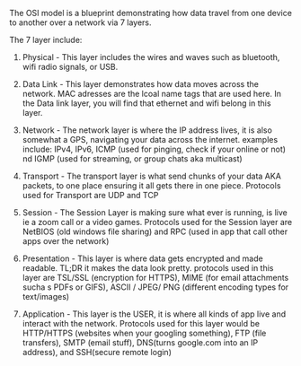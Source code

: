 The OSI model is a blueprint demonstrating how data travel from one device to another over a network via 7 layers. 

The 7 layer include:

1) Physical - This layer includes the wires and waves  such as bluetooth, wifi radio signals, or USB.

2) Data Link - This layer demonstrates how data moves across the network. MAC adresses are the lcoal name tags that are used here. In the Data link layer, you will find that ethernet and wifi belong in this layer.

3) Network - The network layer is where the IP address lives, it is also somewhat a GPS, navigating your data across the internet. examples include:
IPv4, IPv6, ICMP (used for pinging, check if your online or not) nd IGMP (used for streaming, or group chats aka multicast)

4) Transport - The transport layer is what send chunks of your data AKA packets, to one place ensuring it all gets there in one piece. Protocols used for Transport are UDP and TCP

5) Session - The Session Layer is making sure what ever is running, is live ie a zoom call or a video games. Protocols used for the Session layer are NetBIOS (old windows file sharing) and RPC (used in app that call other apps over the network)

6) Presentation - This layer is where data gets encrypted and made readable. TL;DR it makes the data look pretty. protocols used in this layer are TSL/SSL (encryption for HTTPS), MIME (for email attachments sucha s PDFs or GIFS), ASCII / JPEG/ PNG (different encoding types for text/images)

7) Application - This layer is the USER, it is where all kinds of app live and interact with the network. Protocols used for this layer would be HTTP/HTTPS (websites when your googling something), FTP (file transfers), SMTP (email stuff), DNS(turns google.com into an IP address), and SSH(secure remote login)




